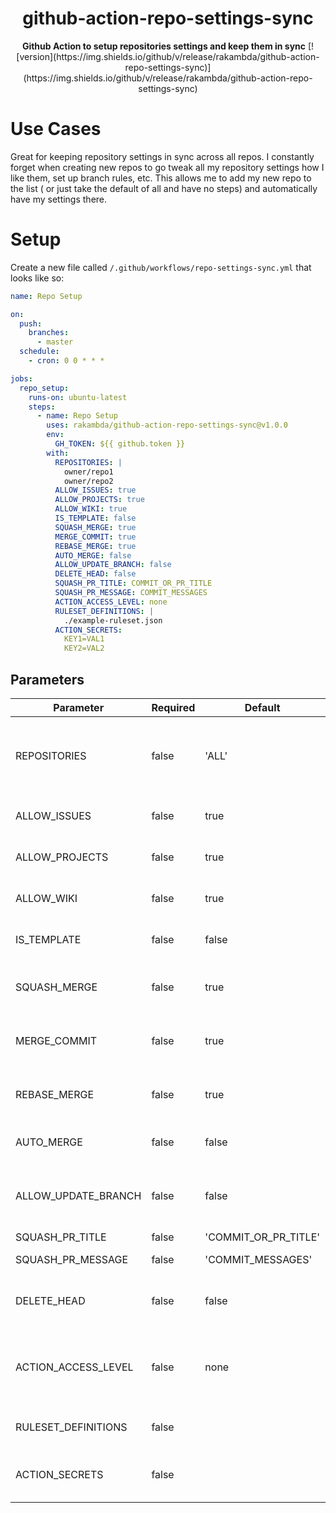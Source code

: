 <h1 align="center">github-action-repo-settings-sync</h1>
<div align="center">
<b>Github Action to setup repositories settings and keep them in sync</b>
[![version](https://img.shields.io/github/v/release/rakambda/github-action-repo-settings-sync)](https://img.shields.io/github/v/release/rakambda/github-action-repo-settings-sync)
</div>

# Use Cases

Great for keeping repository settings in sync across all repos. I constantly forget when creating new repos to go tweak
all my repository settings how I like them, set up branch rules, etc. This allows me to add my new repo to the list (
or just take the default of all and have no steps) and automatically have my settings there.

# Setup

Create a new file called `/.github/workflows/repo-settings-sync.yml` that looks like so:

```yaml
name: Repo Setup

on:
  push:
    branches:
      - master
  schedule:
    - cron: 0 0 * * *

jobs:
  repo_setup:
    runs-on: ubuntu-latest
    steps:
      - name: Repo Setup
        uses: rakambda/github-action-repo-settings-sync@v1.0.0
        env:
          GH_TOKEN: ${{ github.token }}
        with:
          REPOSITORIES: |
            owner/repo1
            owner/repo2
          ALLOW_ISSUES: true
          ALLOW_PROJECTS: true
          ALLOW_WIKI: true
          IS_TEMPLATE: false
          SQUASH_MERGE: true
          MERGE_COMMIT: true
          REBASE_MERGE: true
          AUTO_MERGE: false
          ALLOW_UPDATE_BRANCH: false
          DELETE_HEAD: false
          SQUASH_PR_TITLE: COMMIT_OR_PR_TITLE
          SQUASH_PR_MESSAGE: COMMIT_MESSAGES
          ACTION_ACCESS_LEVEL: none
          RULESET_DEFINITIONS: |
            ./example-ruleset.json
          ACTION_SECRETS:
            KEY1=VAL1
            KEY2=VAL2
```

## Parameters

| Parameter           | Required | Default              | Description                                                                              |
|---------------------|----------|----------------------|------------------------------------------------------------------------------------------|
| REPOSITORIES        | false    | 'ALL'                | Github repositories to setup. Default will get all public repositories for your username |
| ALLOW_ISSUES        | false    | true                 | Whether or not to allow issues on the repo                                               |
| ALLOW_PROJECTS      | false    | true                 | Whether or not to allow projects on the repo                                             |
| ALLOW_WIKI          | false    | true                 | Whether or not to allow wiki on the repo                                                 |
| IS_TEMPLATE         | false    | false                | Whether or not the repository is a template                                              |
| SQUASH_MERGE        | false    | true                 | Whether or not to allow squash merges on the repo                                        |
| MERGE_COMMIT        | false    | true                 | Whether or not to allow merge commits on the repo                                        |
| REBASE_MERGE        | false    | true                 | Whether or not to allow rebase merges on the repo                                        |
| AUTO_MERGE          | false    | false                | Whether or not to allow auto-merge on the repo                                           |
| ALLOW_UPDATE_BRANCH | false    | false                | Whether or not to allow update branch on PRs even if not required                        |
| SQUASH_PR_TITLE     | false    | 'COMMIT_OR_PR_TITLE' | Squash PR title                                                                          |
| SQUASH_PR_MESSAGE   | false    | 'COMMIT_MESSAGES'    | Squash PR message                                                                        |
| DELETE_HEAD         | false    | false                | Whether or not to delete head branch after merges                                        |
| ACTION_ACCESS_LEVEL | false    | none                 | Visibility of actions/workflows from outside repositories (none, user, organization)     |
| RULESET_DEFINITIONS | false    |                      | Paths to a file containing ruleset to apply.                                             |
| ACTION_SECRETS      | false    |                      | Action secrets to deploy on every repo. Set empty value to delete.                       |